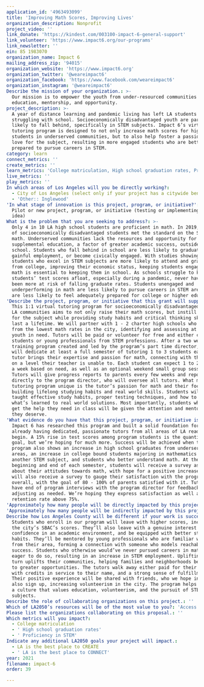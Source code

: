```yaml
---
application_id: '4963493099'
title: 'Improving Math Scores, Improving Lives'
organization_description: Nonprofit
project_video: ''
link_donate: 'https://kindest.com/003100-impact-6-general-support'
link_volunteer: 'https://www.impact6.org/our-programs'
link_newsletter: ''
ein: 85 1983070
organization_name: Impact 6
mailing_address_zip: '94015'
organization_website: 'https://www.impact6.org'
organization_twitter: '@weareimpact6'
organization_facebook: 'https://www.facebook.com/weareimpact6'
organization_instagram: '@weareimpact6'
Describe the mission of your organization.: >-
  Our mission is to empower the youth from under-resourced communities through
  education, mentorship, and opportunity.
project_description: >-
  A year of distance learning and pandemic living has left LA students
  struggling with school. Socioeconomically disadvantaged youth are particularly
  likely to fall behind, specifically in STEM subjects. Impact 6’s virtual
  tutoring program is designed to not only increase math scores for high school
  students in underserved communities, but to also help foster a passion and
  love for the subject, resulting in more engaged students who are better
  prepared to pursue careers in STEM.
category: learn
connect_metrics: ''
create_metrics: ''
learn_metrics: 'College matriculation, High school graduation rates, Proficiency in STEM'
live_metrics: ''
play_metrics: ''
In which areas of Los Angeles will you be directly working?:
  - City of Los Angeles (select only if your project has a citywide benefit)
  - 'Other:: Inglewood'
'In what stage of innovation is this project, program, or initiative?': >-
  Pilot or new project, program, or initiative (testing or implementing a new
  idea)
What is the problem that you are seeking to address?: >-
  Only 4 in 10 LA high school students are proficient in math. In 2019, only 30%
  of socioeconomically disadvantaged students met the standard on the SBAC for
  math. Underserved communities lack the resources and opportunity for
  supplemental education, a factor of greater academic success, outside of
  school. Students who fall behind in school are less likely to graduate, find
  gainful employment, or become civically engaged. With studies showing that
  students who excel in STEM subjects are more likely to attend and graduate
  from college, improving their economic status, keeping students engaged with
  math is essential to keeping them in school. As schools struggle to keep
  students’ test scores afloat, especially during a pandemic, never have they
  been more at risk of falling graduate rates. Students unengaged and
  underperforming in math are less likely to pursue careers in STEM areas, and
  are less likely to feel adequately prepared for college or higher education.
'Describe the project, program, or initiative that this grant will support to address the problem identified.': >-
  This 1:1 virtual tutoring program for socioeconomically disadvantaged youth in
  LA communities aims to not only raise their math scores, but instill a passion
  for the subject while providing study habits and critical thinking skills to
  last a lifetime. We will partner with 1 - 2 charter high schools who suffer
  from the lowest math rates in the city, identifying and assessing at risk
  youth in need. Tutors will be paid or volunteer for free and either college
  students or young professionals from STEM professions. After a two week
  training program created and led by the program’s part time director, they
  will dedicate at least a full semester of tutoring 1 to 3 students each. The
  tutor brings their expertise and passion for math, connecting with the student
  on a level their teacher is unable to. Each student can expect 1 to 2 sessions
  a week based on need, as well as an optional weekend small group session.
  Tutors will give progress reports to parents every few weeks and report
  directly to the program director, who will oversee all tutors. What makes this
  tutoring program unique is the tutor’s passion for math and their focus on
  building lifelong studying habits and real world skills. Students will be
  taught effective study habits, proper testing techniques, and how to apply
  what’s learned to real world solutions. Most importantly, students who cannot
  get the help they need in class will be given the attention and mentorship
  they deserve.
'What evidence do you have that this project, program, or initiative is or will be successful, and how will you define and measure success?': >-
  Impact 6 has researched this program and built a solid foundation for it,
  already having dedicated, passionate tutors from all areas of LA ready to
  begin. A 15% rise in test scores among program students is the quantitative
  goal, but we’re hoping for much more. Success will be achieved when the
  program also shows an increase in high school graduates from underserved
  areas, an increase in college bound students majoring in mathematics or
  another STEM subject, and students who better understand math. At the
  beginning and end of each semester, students will receive a survey asking them
  about their attitudes towards math, with hope for a positive increase. Parents
  will also receive a survey to gauge their satisfaction with the program
  overall, with the goal of 80 - 100% of parents satisfied with it. Tutors will
  have end of program interviews with the program director for feedback,
  adjusting as needed. We’re hoping they express satisfaction as well and see a
  retention rate above 75%.
'Approximately how many people will be directly impacted by this project, program, or initiative?': '400'
'Approximately how many people will be indirectly impacted by this project, program, or initiative?': '2000'
Describe how Los Angeles County will be different if your work is successful.: >-
  Students who enroll in our program will leave with higher scores, increasing
  the city’s SBAC’s scores. They’ll also leave with a genuine interest in math,
  confidence in an academic environment, and be equipped with better study
  habits. They’ll be mentored by young professionals who are familiar with or
  from their area, forming a connection with someone who models reachable
  success. Students who otherwise would’ve never pursued careers in math will be
  eager to do so, resulting in an increase in STEM employment. Uplifting them in
  turn uplifts their communities, helping families and neighborhoods be exposed
  to greater opportunities. The tutors walk away either paid for their time or
  with credits in service to their name, and a strong sense of fulfillment.
  Their positive experience will be shared with friends, who we hope in turn
  also sign up, increasing volunteerism in the city. The program helps to foster
  a culture that values education, volunteerism, and the pursuit of STEM
  subjects.
Describe the role of collaborating organizations on this project.: ''
Which of LA2050’s resources will be of the most value to you?: 'Access to the LA2050 community,Volunteer recruitment'
Please list the organizations collaborating on this proposal.: ''
Which metrics will you impact?:
  - College matriculation
  - ' High school graduation rates'
  - ' Proficiency in STEM'
Indicate any additional LA2050 goals your project will impact.:
  - LA is the best place to CREATE
  - ' LA is the best place to CONNECT'
year: 2021
filename: impact-6
order: 39

---
```

